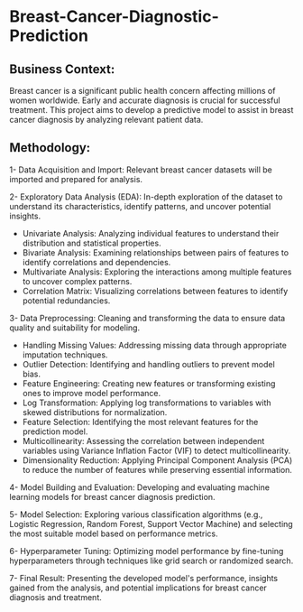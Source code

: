 # Breast-Cancer-Diagnostic-Prediction
## Business Context:
Breast cancer is a significant public health concern affecting millions of women worldwide. Early and accurate diagnosis is crucial for successful treatment. This project aims to develop a predictive model to assist in breast cancer diagnosis by analyzing relevant patient data.
## Methodology:

1- Data Acquisition and Import: Relevant breast cancer datasets will be imported and prepared for analysis.

2- Exploratory Data Analysis (EDA): In-depth exploration of the dataset to understand its characteristics, identify patterns, and uncover potential insights.
* Univariate Analysis: Analyzing individual features to understand their distribution and statistical properties.
* Bivariate Analysis: Examining relationships between pairs of features to identify correlations and dependencies.
* Multivariate Analysis: Exploring the interactions among multiple features to uncover complex patterns.
* Correlation Matrix: Visualizing correlations between features to identify potential redundancies.
  
3- Data Preprocessing: Cleaning and transforming the data to ensure data quality and suitability for modeling.
* Handling Missing Values: Addressing missing data through appropriate imputation techniques.
* Outlier Detection: Identifying and handling outliers to prevent model bias.
* Feature Engineering: Creating new features or transforming existing ones to improve model performance.
* Log Transformation: Applying log transformations to variables with skewed distributions for normalization.
* Feature Selection: Identifying the most relevant features for the prediction model.
* Multicollinearity: Assessing the correlation between independent variables using Variance Inflation Factor (VIF) to detect multicollinearity.
* Dimensionality Reduction: Applying Principal Component Analysis (PCA) to reduce the number of features while preserving essential information.
  
4- Model Building and Evaluation: Developing and evaluating machine learning models for breast cancer diagnosis prediction.

5- Model Selection: Exploring various classification algorithms (e.g., Logistic Regression, Random Forest, Support Vector Machine) and selecting the most suitable model based on performance metrics.

6- Hyperparameter Tuning: Optimizing model performance by fine-tuning hyperparameters through techniques like grid search or randomized search.

7- Final Result: Presenting the developed model's performance, insights gained from the analysis, and potential implications for breast cancer diagnosis and treatment.
